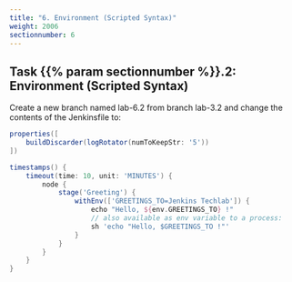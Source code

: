 ```yaml
---
title: "6. Environment (Scripted Syntax)"
weight: 2006
sectionnumber: 6
---
```


## Task {{% param sectionnumber %}}.2: Environment (Scripted Syntax)

Create a new branch named lab-6.2 from branch lab-3.2 and change the contents of the Jenkinsfile to:

```groovy
properties([
    buildDiscarder(logRotator(numToKeepStr: '5'))
])

timestamps() {
    timeout(time: 10, unit: 'MINUTES') {
        node {
            stage('Greeting') {
                withEnv(['GREETINGS_TO=Jenkins Techlab']) {
                    echo "Hello, ${env.GREETINGS_TO} !"
                    // also available as env variable to a process:
                    sh 'echo "Hello, $GREETINGS_TO !"'
                }
            }
        }
    }
}
```
